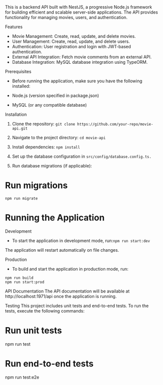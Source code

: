 This is a backend API built with NestJS, a progressive Node.js framework for building efficient and scalable server-side applications. The API provides functionality for managing movies, users, and authentication.

Features

- Movie Management: Create, read, update, and delete movies.
- User Management: Create, read, update, and delete users.
- Authentication: User registration and login with JWT-based authentication.
- External API Integration: Fetch movie comments from an external API.
- Database Integration: MySQL database integration using TypeORM.

Prerequisites
- Before running the application, make sure you have the following installed:

- Node.js (version specified in package.json)
- MySQL (or any compatible database)

Installation
1. Clone the repository:
```git clone https://github.com/your-repo/movie-api.git```
2. Navigate to the project directory: `cd movie-api`

3. Install dependencies: `npm install`

4. Set up the database configuration in `src/config/database.config.ts.`

5. Run database migrations (if applicable):

# Run migrations
`npm run migrate`

# Running the Application
Development
- To start the application in development mode, run:`npm run start:dev`



The application will restart automatically on file changes.

Production
- To build and start the application in production mode, run:
```
npm run build
npm run start:prod
```


API Documentation
The API documentation will be available at http://localhost:1971/api once the application is running.

Testing
This project includes unit tests and end-to-end tests. To run the tests, execute the following commands:

# Run unit tests
npm run test

# Run end-to-end tests
npm run test:e2e




